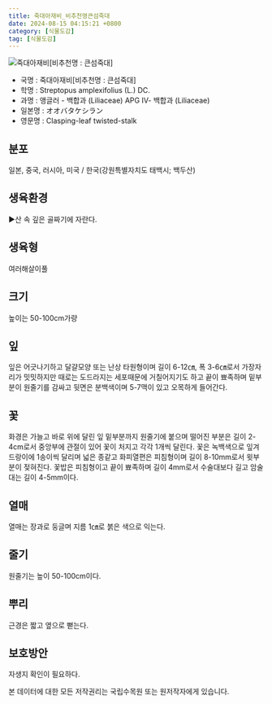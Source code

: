 ```yaml
---
title: 죽대아재비_비추천명큰섬죽대
date: 2024-08-15 04:15:21 +0800
category: [식물도감]
tag: [식물도감]
---
```




![죽대아재비[비추천명 : 큰섬죽대]](/fileUpload/plants/basic/Liliaceae/Streptopus/6040/1_th2.JPG)
- 국명 : 죽대아재비[비추천명 : 큰섬죽대]
- 학명 : Streptopus amplexifolius (L.) DC.
- 과명 : 앵글러 - 백합과 (Liliaceae) APG Ⅳ- 백합과 (Liliaceae)
- 일본명 : オオバタケシラン
- 영문명 : Clasping-leaf twisted-stalk


## 분포
일본, 중국, 러시아, 미국 / 한국(강원특별자치도 태백시; 백두산) 
## 생육환경
▶산 속 깊은 골짜기에 자란다.
## 생육형
여러해살이풀 
## 크기
높이는 50-100cm가량
## 잎
잎은 어긋나기하고 달걀모양 또는 난상 타원형이며 길이 6-12㎝, 폭 3-6㎝로서 가장자리가 밋밋하지만 때로는 도드라지는 세포때문에 거칠어지기도 하고 끝이 뾰족하며 밑부분이 원줄기를 감싸고 뒷면은 분백색이며 5-7맥이 있고 오목하게 들어간다.
## 꽃
화경은 가늘고 바로 위에 달린 잎 밑부분까지 원줄기에 붙으며 떨어진 부분은 길이 2-4cm로서 중앙부에 관절이 있어 꽃이 처지고 각각 1개씩 달린다. 꽃은 녹백색으로 잎겨드랑이에 1송이씩 달리며 넓은 종같고 화피열편은 피침형이며 길이 8-10mm로서 윗부분이 젖혀진다. 꽃밥은 피침형이고 끝이 뾰족하며 길이 4mm로서 수술대보다 길고 암술대는 길이 4-5mm이다.
## 열매
열매는 장과로 둥글며 지름 1㎝로 붉은 색으로 익는다.
## 줄기
원줄기는 높이 50-100cm이다.
## 뿌리
근경은 짧고 옆으로 뻗는다.
## 보호방안
자생지 확인이 필요하다.






본 데이터에 대한 모든 저작권리는 국립수목원 또는 원저작자에게 있습니다.
